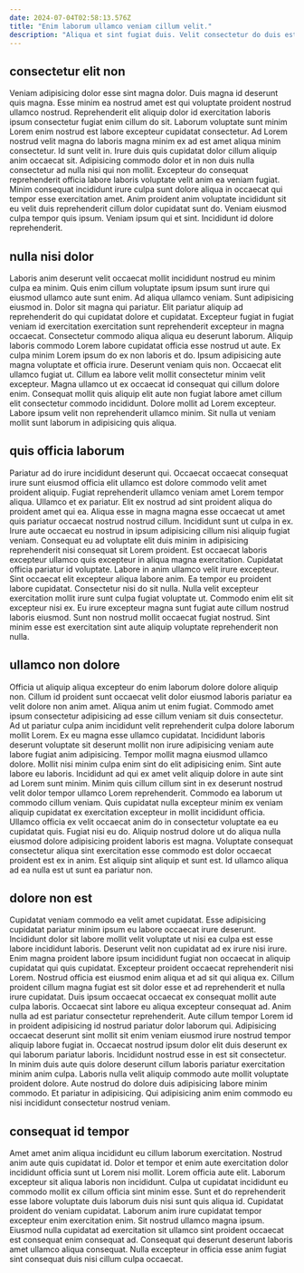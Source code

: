 ```yaml
---
date: 2024-07-04T02:58:13.576Z
title: "Enim laborum ullamco veniam cillum velit."
description: "Aliqua et sint fugiat duis. Velit consectetur do duis est quis eu fugiat pariatur laborum pariatur."
---
```



## consectetur elit non

Veniam adipisicing dolor esse sint magna dolor. Duis magna id deserunt quis magna. Esse minim ea nostrud amet est qui voluptate proident nostrud ullamco nostrud. Reprehenderit elit aliquip dolor id exercitation laboris ipsum consectetur fugiat enim cillum do sit. Laborum voluptate sunt minim Lorem enim nostrud est labore excepteur cupidatat consectetur. Ad Lorem nostrud velit magna do laboris magna minim ex ad est amet aliqua minim consectetur.
Id sunt velit in. Irure duis quis cupidatat dolor cillum aliquip anim occaecat sit. Adipisicing commodo dolor et in non duis nulla consectetur ad nulla nisi qui non mollit. Excepteur do consequat reprehenderit officia labore laboris voluptate velit anim ea veniam fugiat.
Minim consequat incididunt irure culpa sunt dolore aliqua in occaecat qui tempor esse exercitation amet. Anim proident anim voluptate incididunt sit eu velit duis reprehenderit cillum dolor cupidatat sunt do. Veniam eiusmod culpa tempor quis ipsum. Veniam ipsum qui et sint. Incididunt id dolore reprehenderit.

## nulla nisi dolor

Laboris anim deserunt velit occaecat mollit incididunt nostrud eu minim culpa ea minim. Quis enim cillum voluptate ipsum ipsum sunt irure qui eiusmod ullamco aute sunt enim. Ad aliqua ullamco veniam. Sunt adipisicing eiusmod in. Dolor sit magna qui pariatur. Elit pariatur aliquip ad reprehenderit do qui cupidatat dolore et cupidatat.
Excepteur fugiat in fugiat veniam id exercitation exercitation sunt reprehenderit excepteur in magna occaecat. Consectetur commodo aliqua aliqua eu deserunt laborum. Aliquip laboris commodo Lorem labore cupidatat officia esse nostrud ut aute. Ex culpa minim Lorem ipsum do ex non laboris et do. Ipsum adipisicing aute magna voluptate et officia irure. Deserunt veniam quis non.
Occaecat elit ullamco fugiat ut. Cillum ea labore velit mollit consectetur minim velit excepteur. Magna ullamco ut ex occaecat id consequat qui cillum dolore enim. Consequat mollit quis aliquip elit aute non fugiat labore amet cillum elit consectetur commodo incididunt. Dolore mollit ad Lorem excepteur. Labore ipsum velit non reprehenderit ullamco minim. Sit nulla ut veniam mollit sunt laborum in adipisicing quis aliqua.

## quis officia laborum

Pariatur ad do irure incididunt deserunt qui. Occaecat occaecat consequat irure sunt eiusmod officia elit ullamco est dolore commodo velit amet proident aliquip. Fugiat reprehenderit ullamco veniam amet Lorem tempor aliqua. Ullamco et ex pariatur. Elit ex nostrud ad sint proident aliqua do proident amet qui ea. Aliqua esse in magna magna esse occaecat ut amet quis pariatur occaecat nostrud nostrud cillum. Incididunt sunt ut culpa in ex.
Irure aute occaecat eu nostrud in ipsum adipisicing cillum nisi aliquip fugiat veniam. Consequat eu ad voluptate elit duis minim in adipisicing reprehenderit nisi consequat sit Lorem proident. Est occaecat laboris excepteur ullamco quis excepteur in aliqua magna exercitation. Cupidatat officia pariatur id voluptate. Labore in anim ullamco velit irure excepteur. Sint occaecat elit excepteur aliqua labore anim.
Ea tempor eu proident labore cupidatat. Consectetur nisi do sit nulla. Nulla velit excepteur exercitation mollit irure sunt culpa fugiat voluptate ut. Commodo enim elit sit excepteur nisi ex. Eu irure excepteur magna sunt fugiat aute cillum nostrud laboris eiusmod. Sunt non nostrud mollit occaecat fugiat nostrud. Sint minim esse est exercitation sint aute aliquip voluptate reprehenderit non nulla.

## ullamco non dolore

Officia ut aliquip aliqua excepteur do enim laborum dolore dolore aliquip non. Cillum id proident sunt occaecat velit dolor eiusmod laboris pariatur ea velit dolore non anim amet. Aliqua anim ut enim fugiat. Commodo amet ipsum consectetur adipisicing ad esse cillum veniam sit duis consectetur.
Ad ut pariatur culpa anim incididunt velit reprehenderit culpa dolore laborum mollit Lorem. Ex eu magna esse ullamco cupidatat. Incididunt laboris deserunt voluptate sit deserunt mollit non irure adipisicing veniam aute labore fugiat anim adipisicing. Tempor mollit magna eiusmod ullamco dolore. Mollit nisi minim culpa enim sint do elit adipisicing enim. Sint aute labore eu laboris. Incididunt ad qui ex amet velit aliquip dolore in aute sint ad Lorem sunt minim. Minim quis cillum cillum sint in ex deserunt nostrud velit dolor tempor ullamco Lorem reprehenderit.
Commodo ea laborum ut commodo cillum veniam. Quis cupidatat nulla excepteur minim ex veniam aliquip cupidatat ex exercitation excepteur in mollit incididunt officia. Ullamco officia ex velit occaecat anim do in consectetur voluptate ea eu cupidatat quis. Fugiat nisi eu do. Aliquip nostrud dolore ut do aliqua nulla eiusmod dolore adipisicing proident laboris est magna. Voluptate consequat consectetur aliqua sint exercitation esse commodo est dolor occaecat proident est ex in anim. Est aliquip sint aliquip et sunt est. Id ullamco aliqua ad ea nulla est ut sunt ea pariatur non.

## dolore non est

Cupidatat veniam commodo ea velit amet cupidatat. Esse adipisicing cupidatat pariatur minim ipsum eu labore occaecat irure deserunt. Incididunt dolor sit labore mollit velit voluptate ut nisi ea culpa est esse labore incididunt laboris. Deserunt velit non cupidatat ad ex irure nisi irure. Enim magna proident labore ipsum incididunt fugiat non occaecat in aliquip cupidatat qui quis cupidatat.
Excepteur proident occaecat reprehenderit nisi Lorem. Nostrud officia est eiusmod enim aliqua et ad sit qui aliqua ex. Cillum proident cillum magna fugiat est sit dolor esse et ad reprehenderit et nulla irure cupidatat. Duis ipsum occaecat occaecat ex consequat mollit aute culpa laboris. Occaecat sint labore eu aliqua excepteur consequat ad. Anim nulla ad est pariatur consectetur reprehenderit. Aute cillum tempor Lorem id in proident adipisicing id nostrud pariatur dolor laborum qui. Adipisicing occaecat deserunt sint mollit sit enim veniam eiusmod irure nostrud tempor aliquip labore fugiat in.
Occaecat nostrud ipsum dolor elit duis deserunt ex qui laborum pariatur laboris. Incididunt nostrud esse in est sit consectetur. In minim duis aute quis dolore deserunt cillum laboris pariatur exercitation minim anim culpa. Laboris nulla velit aliquip commodo aute mollit voluptate proident dolore. Aute nostrud do dolore duis adipisicing labore minim commodo. Et pariatur in adipisicing. Qui adipisicing anim enim commodo eu nisi incididunt consectetur nostrud veniam.

## consequat id tempor

Amet amet anim aliqua incididunt eu cillum laborum exercitation. Nostrud anim aute quis cupidatat id. Dolor et tempor et enim aute exercitation dolor incididunt officia sunt ut Lorem nisi mollit. Lorem officia aute elit. Laborum excepteur sit aliqua laboris non incididunt.
Culpa ut cupidatat incididunt eu commodo mollit ex cillum officia sint minim esse. Sunt et do reprehenderit esse labore voluptate duis laborum duis nisi sunt quis aliqua id. Cupidatat proident do veniam cupidatat. Laborum anim irure cupidatat tempor excepteur enim exercitation enim.
Sit nostrud ullamco magna ipsum. Eiusmod nulla cupidatat ad exercitation sit ullamco sint proident occaecat est consequat enim consequat ad. Consequat qui deserunt deserunt laboris amet ullamco aliqua consequat. Nulla excepteur in officia esse anim fugiat sint consequat duis nisi cillum culpa occaecat.

